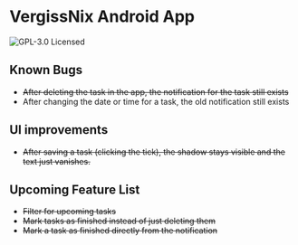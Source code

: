 # VergissNix Android App

![GPL-3.0 Licensed](https://img.shields.io/github/license/andipabst/vergiss-nix)

## Known Bugs
- ~~After deleting the task in the app, the notification for the task still exists~~
- After changing the date or time for a task, the old notification still exists

## UI improvements
- ~~After saving a task (clicking the tick), the shadow stays visible and the text just vanishes.~~

## Upcoming Feature List
- ~~Filter for upcoming tasks~~
- ~~Mark tasks as finished instead of just deleting them~~
- ~~Mark a task as finished directly from the notification~~
